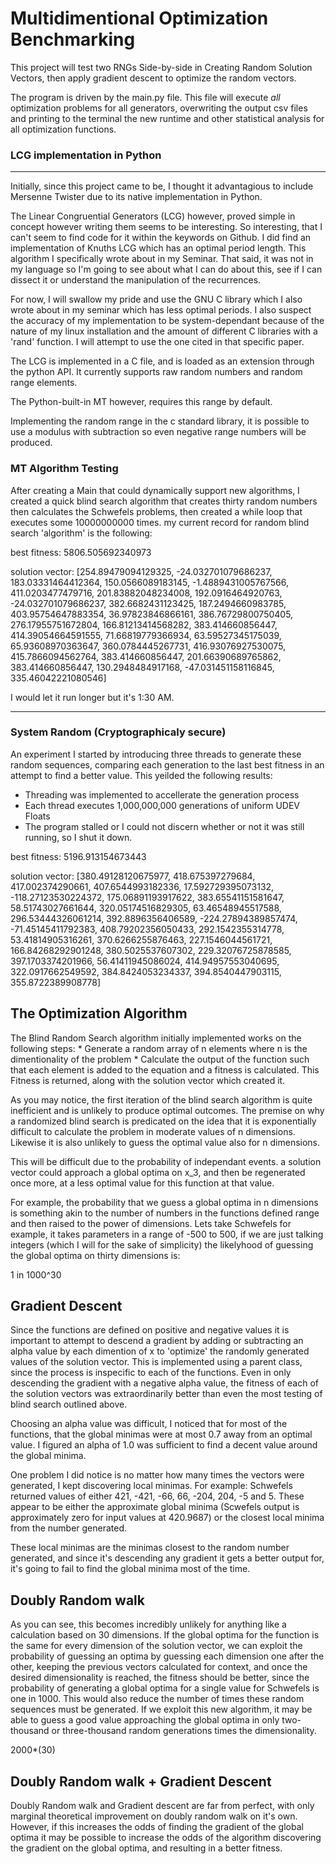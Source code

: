 # Multidimentional Optimization Benchmarking

This project will test two RNGs Side-by-side in Creating Random Solution Vectors, then apply gradient descent to optimize the random vectors.

The program is driven by the main.py file. This file will execute _all_ optimization problems for all generators, overwriting the output csv files and printing to the terminal the new runtime and other statistical analysis for all optimization functions.

    




### LCG implementation in Python
___
Initially, since this project came to be, I thought it advantagious to
include Mersenne Twister due to its native implementation in Python.

The Linear Congruential Generators (LCG) however, proved simple in concept
however writing them seems to be interesting. So interesting, that I can't seem
to find code for it within the keywords on Github. I did find an implementation of
Knuths LCG which has an optimal period length. This algorithm I specifically wrote about in my Seminar. That said, it was not in my language so I'm going to see about what I can do about this, see if I can dissect it or understand the manipulation of the recurrences.

For now, I will swallow my pride and use the GNU C library which I also wrote about in my seminar which has less optimal periods. I also suspect the accuracy of my implementation to be system-dependant because of the nature of my linux installation and the amount of different C libraries with a 'rand' function. I will attempt to use the one cited in that specific paper.

The LCG is implemented in a C file, and is loaded as an extension through the python API. It currently supports raw random numbers and random range elements.

The Python-built-in MT however, requires this range by default.

Implementing the random range in the c standard library, it is possible to use a modulus with subtraction so even negative range numbers will be produced.

### MT Algorithm Testing 
After creating a Main that could dynamically support new algorithms, I created a quick blind search algorithm that creates thirty random numbers then calculates the Schwefels problems, then created a while loop that executes some 10000000000 times. my current record for random blind search 'algorithm' is the following:

best fitness: 5806.505692340973

solution vector: [254.89479094129325, -24.032701079686237, 183.03331464412364, 150.0566089183145, -1.4889431005767566, 411.0203477479716, 201.83882048234008, 192.0916464920763, -24.032701079686237, 382.6682431123425, 187.2494660983785, 403.95754647883354, 36.97823846866161, 386.76729800750405, 276.17955751672804, 166.81213414568282, 383.414660856447, 414.39054664591555, 71.66819779366934, 63.59527345175039, 65.93608970363647, 360.0784445267731, 416.93076927530075, 415.7866094562764, 383.414660856447, 201.66390689765862, 383.414660856447, 130.2948484917168, -47.031451158116845, 335.46042221080546]

I would let it run longer but it's 1:30 AM.

---

### System Random (Cryptographicaly secure)

An experiment I started by introducing three threads to generate these random sequences, comparing each generation to the last best fitness in an attempt to find a better value. This yeilded the following results:

* Threading was implemented to accellerate the generation process
* Each thread executes 1,000,000,000 generations of uniform UDEV Floats
* The program stalled or I could not discern whether or not it was still running, so I shut it down.

best fitness: 5196.913154673443

solution vector: [380.49128120675977, 418.675397279684, 417.002374290661, 407.6544993182336, 17.592729395073132, -118.27123530224372, 175.06891193917622, 383.65541151581647, 58.51743027661644, 320.05174516829305, 63.46548945517588, 296.53444326061214, 392.8896356406589, -224.27894389857474, -71.45145411792383, 408.79202356050433, 292.1542355314778, 53.41814905316261, 370.6266255876463, 227.1546044561721, 166.84268292901248, 380.5025537607302, 229.32076725878585, 397.1703374201966, 56.41411945086024, 414.94957553040695, 322.0917662549592, 384.8424053234337, 394.8540447903115, 355.8722389908778]

## The Optimization Algorithm

The Blind Random Search algorithm initially implemented works on the following steps:
    * Generate a random array of n elements where n is the dimentionality of the problem
    * Calculate the output of the function such that each element is added to the equation and a fitness is calculated. This Fitness is returned, along with the solution vector which created it.

As you may notice, the first iteration of the blind search algorithm is quite inefficient and is unlikely to produce optimal outcomes. The premise on why a randomized blind search is predicated on the idea that it is exponentially difficult to calculate the problem in moderate values of n dimensions. Likewise it is also unlikely to guess the optimal value also for n dimensions.

This will be difficult due to the probability of independant events.
a solution vector could approach a global optima on x_3, and then be regenerated once more, at a less optimal value for this function at that value.

For example, the probability that we guess a global optima in n dimensions is something akin to the number of numbers in the functions defined range and then raised to the power of dimensions. Lets take Schwefels for example, it takes parameters in a range of -500 to 500, if we are just talking integers (which I will for the sake of simplicity) the likelyhood of guessing the global optima on thirty dimensions is:

1 in 1000^30

## Gradient Descent
Since the functions are defined on positive and negative values it is important to attempt to descend a gradient by adding or subtracting an alpha value by each dimention of x to 'optimize' the randomly generated values of the solution vector. This is implemented using a parent class, since the process is inspecific to each of the functions. Even in only descending the gradient with a negative alpha value, the fitness of each of the solution vectors was extraordinarily better than even the most testing of blind search outlined above.

Choosing an alpha value was difficult, I noticed that for most of the functions, that the global minimas were at most 0.7 away from an optimal value. I figured an alpha of 1.0 was sufficient to find a decent value around the global minima.

One problem I did notice is no matter how many times the vectors were generated, I kept discovering local minimas. For example: Schwefels returned values of either 421, -421, -66, 66, -204, 204, -5 and 5. These appear to be either the approximate global minima (Scwefels output is approximately zero for input values at 420.9687) or the closest local minima from the number generated.

These local minimas are the minimas closest to the random number generated, and since it's descending any gradient it gets a better output for, it's going to fail to find the global minima most of the time.

## Doubly Random walk
As you can see, this becomes incredibly unlikely for anything like a calculation based on 30 dimensions. If the global optima for the function is the same for every dimension of the solution vector, we can exploit the probability of guessing an optima by guessing each dimension one after the other, keeping the previous vectors calculated for context, and once the desired dimensionality is reached, the fitness should be better, since the probability of generating a global optima for a single value for Schwefels is one in 1000. This would also reduce the number of times these random sequences must be generated. If we exploit this new algorithm, it may be able to guess a good value approaching the global optima in only two-thousand or three-thousand random generations times the dimensionality.

2000*(30)

## Doubly Random walk + Gradient Descent

Doubly Random walk and Gradient descent are far from perfect, with only marginal theoretical improvement on doubly random walk on it's own. However, if this increases the odds of finding the gradient of the global optima it may be possible to increase the odds of the algorithm discovering the gradient on the global optima, and resulting in a better fitness.


